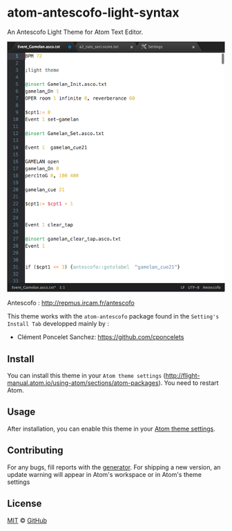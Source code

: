 # atom-antescofo-light-syntax

An Antescofo Light Theme for Atom Text Editor.

![](https://github.com/nadirB/atom-antescofo-light-syntax/blob/master/screenshots/atom-antescofo-light-screen-caps.png)



Antescofo : http://repmus.ircam.fr/antescofo

This theme works with the `atom-antescofo` package found in the `Setting's Install Tab` developped mainly by :

- Clément Poncelet Sanchez: https://github.com/cponcelets

## Install

You can install this theme in your `Atom theme settings` (http://flight-manual.atom.io/using-atom/sections/atom-packages).
You need to restart Atom.

## Usage

After installation, you can enable this theme in your [Atom theme settings](http://flight-manual.atom.io/using-atom/sections/atom-packages/#_atom_themes).


## Contributing

For any bugs, fill reports with the [generator](https://github.com/nadirB/atom-antescofo-syntax/issues). For shipping a new version, an update warning will appear in Atom's workspace or in Atom's theme settings

## License

[MIT](./LICENSE) &copy; [GitHub](https://github.com/)
